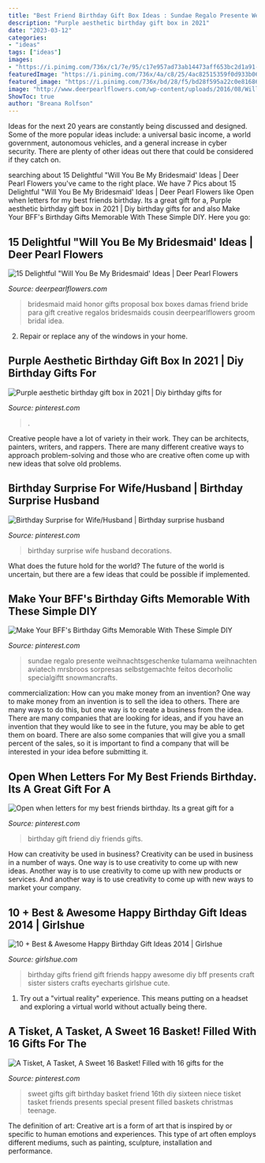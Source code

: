 ```yaml
---
title: "Best Friend Birthday Gift Box Ideas : Sundae Regalo Presente Weihnachtsgeschenke Tulamama Weihnachten Aviatech Mrsbroos Sorpresas Selbstgemachte Feitos Decorholic Specialgiftt Snowmancrafts"
description: "Purple aesthetic birthday gift box in 2021"
date: "2023-03-12"
categories:
- "ideas"
tags: ["ideas"]
images:
- "https://i.pinimg.com/736x/c1/7e/95/c17e957ad73ab14473aff653bc2d1a91--my-best-friends-birthday-best-friend-birthday-gift-ideas-diy.jpg"
featuredImage: "https://i.pinimg.com/736x/4a/c8/25/4ac82515359f0d933b068db96fd6f5f8.jpg"
featured_image: "https://i.pinimg.com/736x/bd/28/f5/bd28f595a22c0e81686b54e74b2022a9.jpg"
image: "http://www.deerpearlflowers.com/wp-content/uploads/2016/08/Will-you-be-my-Bridesmaid-Ideas-3.jpg"
ShowToc: true
author: "Breana Rolfson"
---
```



Ideas for the next 20 years are constantly being discussed and designed. Some of the more popular ideas include: a universal basic income, a world government, autonomous vehicles, and a general increase in cyber security. There are plenty of other ideas out there that could be considered if they catch on.

	

		
searching about 15 Delightful &quot;Will You Be My Bridesmaid&#039; Ideas | Deer Pearl Flowers you've came to the right place. We have 7 Pics about 15 Delightful &quot;Will You Be My Bridesmaid&#039; Ideas | Deer Pearl Flowers like Open when letters for my best friends birthday. Its a great gift for a, Purple aesthetic birthday gift box in 2021 | Diy birthday gifts for and also Make Your BFF&#039;s Birthday Gifts Memorable With These Simple DIY. Here you go:
		
    
## 15 Delightful &quot;Will You Be My Bridesmaid&#039; Ideas | Deer Pearl Flowers

<img loading=lazy src="http://www.deerpearlflowers.com/wp-content/uploads/2016/08/Will-you-be-my-Bridesmaid-Ideas-3.jpg" onerror="this.onerror=null;this.src='https://tse4.mm.bing.net/th?id=OIP.mVGlHEPwHmvUKrTkLmZ4YgHaJ4&amp;pid=15.1';" alt="15 Delightful &quot;Will You Be My Bridesmaid&#039; Ideas | Deer Pearl Flowers">

_Source: deerpearlflowers.com_

>bridesmaid maid honor gifts proposal box boxes damas friend bride para gift creative regalos bridesmaids cousin deerpearlflowers groom bridal idea. 

	

2. Repair or replace any of the windows in your home.

    
## Purple Aesthetic Birthday Gift Box In 2021 | Diy Birthday Gifts For

<img loading=lazy src="https://i.pinimg.com/736x/ad/97/91/ad9791aed6db08c2951876ad0b498eff.jpg" onerror="this.onerror=null;this.src='https://tse1.mm.bing.net/th?id=OIP.u3fhkbJPcWnjb9hMdzTeSwAAAA&amp;pid=15.1';" alt="Purple aesthetic birthday gift box in 2021 | Diy birthday gifts for">

_Source: pinterest.com_

>. 

	

Creative people have a lot of variety in their work. They can be architects, painters, writers, and rappers. There are many different creative ways to approach problem-solving and those who are creative often come up with new ideas that solve old problems.

    
## Birthday Surprise For Wife/Husband | Birthday Surprise Husband

<img loading=lazy src="https://i.pinimg.com/736x/bd/28/f5/bd28f595a22c0e81686b54e74b2022a9.jpg" onerror="this.onerror=null;this.src='https://tse2.mm.bing.net/th?id=OIP.Yl-5TXeW9NE3_vHg5gw0ugHaJ3&amp;pid=15.1';" alt="Birthday Surprise for Wife/Husband | Birthday surprise husband">

_Source: pinterest.com_

>birthday surprise wife husband decorations. 

	

What does the future hold for the world?
The future of the world is uncertain, but there are a few ideas that could be possible if implemented.

    
## Make Your BFF&#039;s Birthday Gifts Memorable With These Simple DIY

<img loading=lazy src="https://i.pinimg.com/736x/4a/c8/25/4ac82515359f0d933b068db96fd6f5f8.jpg" onerror="this.onerror=null;this.src='https://tse3.mm.bing.net/th?id=OIP.o-z9h1BMIwj9sfezr64-dQHaJ4&amp;pid=15.1';" alt="Make Your BFF&#039;s Birthday Gifts Memorable With These Simple DIY">

_Source: pinterest.com_

>sundae regalo presente weihnachtsgeschenke tulamama weihnachten aviatech mrsbroos sorpresas selbstgemachte feitos decorholic specialgiftt snowmancrafts. 

	

commercialization: How can you make money from an invention?
One way to make money from an invention is to sell the idea to others. There are many ways to do this, but one way is to create a business from the idea. There are many companies that are looking for ideas, and if you have an invention that they would like to see in the future, you may be able to get them on board. There are also some companies that will give you a small percent of the sales, so it is important to find a company that will be interested in your idea before submitting it.

    
## Open When Letters For My Best Friends Birthday. Its A Great Gift For A

<img loading=lazy src="https://i.pinimg.com/736x/c1/7e/95/c17e957ad73ab14473aff653bc2d1a91--my-best-friends-birthday-best-friend-birthday-gift-ideas-diy.jpg" onerror="this.onerror=null;this.src='https://tse3.mm.bing.net/th?id=OIP.cLMKF7aolOXv3TqgDHoqjAHaJ6&amp;pid=15.1';" alt="Open when letters for my best friends birthday. Its a great gift for a">

_Source: pinterest.com_

>birthday gift friend diy friends gifts. 

	

How can creativity be used in business?
Creativity can be used in business in a number of ways. One way is to use creativity to come up with new ideas. Another way is to use creativity to come up with new products or services. And another way is to use creativity to come up with new ways to market your company.

    
## 10 + Best &amp; Awesome Happy Birthday Gift Ideas 2014 | Girlshue

<img loading=lazy src="https://www.girlshue.com/wp-content/uploads/2014/03/10-Best-Awesome-Happy-Birthday-Gift-Ideas-2014-10.jpg" onerror="this.onerror=null;this.src='https://tse2.mm.bing.net/th?id=OIP.n_DiJLQ-0olNQNXXqweMYwHaJ3&amp;pid=15.1';" alt="10 + Best &amp; Awesome Happy Birthday Gift Ideas 2014 | Girlshue">

_Source: girlshue.com_

>birthday gifts friend gift friends happy awesome diy bff presents craft sister sisters crafts eyecharts girlshue cute. 

	

1. Try out a "virtual reality" experience. This means putting on a headset and exploring a virtual world without actually being there.

    
## A Tisket, A Tasket, A Sweet 16 Basket! Filled With 16 Gifts For The

<img loading=lazy src="https://i.pinimg.com/736x/b3/ca/b4/b3cab49f510fa0105d25dd4b1159081c--cool-gifts-diy-sweet--gifts.jpg" onerror="this.onerror=null;this.src='https://tse4.mm.bing.net/th?id=OIP.cY-AqcCEH82iynrDsVtVzQHaKm&amp;pid=15.1';" alt="A Tisket, A Tasket, A Sweet 16 Basket! Filled with 16 gifts for the">

_Source: pinterest.com_

>sweet gifts gift birthday basket friend 16th diy sixteen niece tisket tasket friends presents special present filled baskets christmas teenage. 

	

The definition of art:
Creative art is a form of art that is inspired by or specific to human emotions and experiences. This type of art often employs different mediums, such as painting, sculpture, installation and performance.

